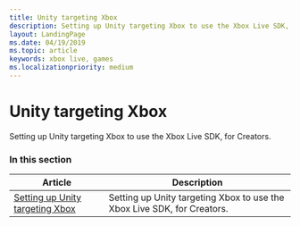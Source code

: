 ```yaml
---
title: Unity targeting Xbox
description: Setting up Unity targeting Xbox to use the Xbox Live SDK, for Creators.
layout: LandingPage
ms.date: 04/19/2019
ms.topic: article
keywords: xbox live, games
ms.localizationpriority: medium
---
```


# Unity targeting Xbox

Setting up Unity targeting Xbox to use the Xbox Live SDK, for Creators.


### In this section

| Article | Description |
|---------|-------------|
| [Setting up Unity targeting Xbox](unity-xbox-cr.md) | Setting up Unity targeting Xbox to use the Xbox Live SDK, for Creators. |

